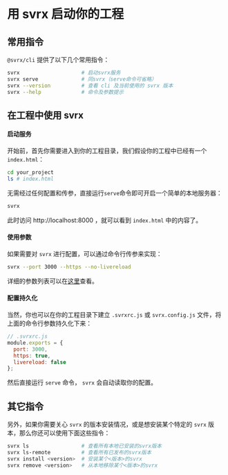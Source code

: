 # 用 svrx 启动你的工程

## 常用指令

`@svrx/cli` 提供了以下几个常用指令：

```bash
svrx                    # 启动svrx服务
svrx serve              # 同svrx（serve命令可省略）
svrx --version          # 查看 cli 及当前使用的 svrx 版本
svrx --help             # 命令及参数提示
```

## 在工程中使用 svrx 

#### 启动服务

开始前，首先你需要进入到你的工程目录，我们假设你的工程中已经有一个 `index.html`：

```bash
cd your_project
ls # index.html
```

无需经过任何配置和传参，直接运行`serve`命令即可开启一个简单的本地服务器：

```bash
svrx
```

此时访问 http://localhost:8000 ，就可以看到 `index.html` 中的内容了。

#### 使用参数

如果需要对 `svrx` 进行配置，可以通过命令行传参来实现： 

```bash
svrx --port 3000 --https --no-livereload
```

详细的参数列表可以在[这里](./api.md)查看。

#### 配置持久化

当然，你也可以在你的工程目录下建立 `.svrxrc.js` 或 `svrx.config.js` 文件，将上面的命令行参数持久化下来：

```js
// .svrxrc.js
module.exports = {
  port: 3000,
  https: true,
  livereload: false
};
```

然后直接运行 `serve` 命令， `svrx` 会自动读取你的配置。

## 其它指令

另外，如果你需要关心 `svrx` 的版本安装情况，或是想安装某个特定的 `svrx` 版本，那么你还可以使用下面这些指令：

```bash
svrx ls                 # 查看所有本地已安装的svrx版本
svrx ls-remote          # 查看所有已发布的svrx版本
svrx install <version>  # 安装某个<版本>的svrx
svrx remove <version>   # 从本地移除某个<版本>的svrx
```
